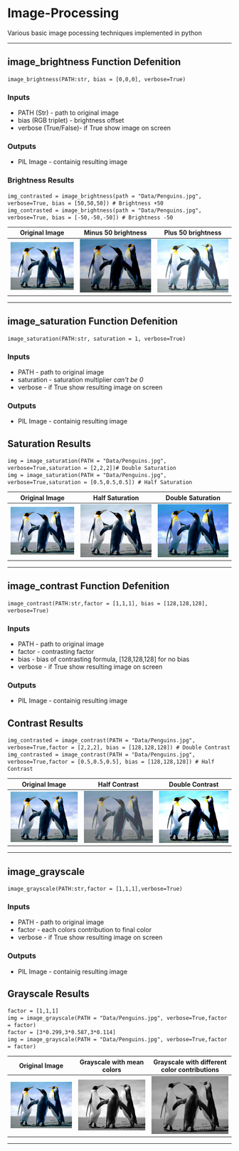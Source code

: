 # Image-Processing

Various basic image pocessing techniques implemented in python

________

## image_brightness Function Defenition

```
image_brightness(PATH:str, bias = [0,0,0], verbose=True)
```

### Inputs 

+ PATH (Str) - path to original image
+ bias (RGB triplet) - brightness offset
+ verbose (True/False)- if True show image on screen

### Outputs

+ PIL Image - containig resulting image

### Brightness Results

```
img_contrasted = image_brightness(path = "Data/Penguins.jpg", verbose=True, bias = [50,50,50]) # Brightness +50
img_contrasted = image_brightness(path = "Data/Penguins.jpg", verbose=True, bias = [-50,-50,-50]) # Brightness -50
```

| Original Image                       | Minus 50 brightness                                     | Plus 50 brightness                                    |
|--------------------------------------|---------------------------------------------------------|-------------------------------------------------------|
| ![Original Image](Data/Penguins.jpg) | ![Minus 50 brightness](Results/minus_50_brightness.jpg) | ![Plus 50 brightness](Results/plus_50_brightness.jpg) |

________

## image_saturation Function Defenition

```
image_saturation(PATH:str, saturation = 1, verbose=True)
```

### Inputs 

+ PATH - path to original image
+ saturation - saturation multiplier *can't be 0*
+ verbose - if True show resulting image on screen

### Outputs

+ PIL Image - containig resulting image


## Saturation Results

```
img = image_saturation(PATH = "Data/Penguins.jpg", verbose=True,saturation = [2,2,2])# Double Saturation
img = image_saturation(PATH = "Data/Penguins.jpg", verbose=True,saturation = [0.5,0.5,0.5]) # Half Saturation
```


| Original Image                       | Half Saturation                                 | Double Saturation                                   |
|--------------------------------------|-------------------------------------------------|-----------------------------------------------------|
| ![Original Image](Data/Penguins.jpg) | ![Half Saturation](Results/half_saturation.jpg) | ![Double Saturation](Results/double_saturation.jpg) |
________

## image_contrast Function Defenition

```
image_contrast(PATH:str,factor = [1,1,1], bias = [128,128,128], verbose=True)
```

### Inputs 

+ PATH - path to original image
+ factor - contrasting factor
+ bias - bias of contrasting formula, [128,128,128] for no bias
+ verbose - if True show resulting image on screen

### Outputs

+ PIL Image - containig resulting image


## Contrast Results

```
img_contrasted = image_contrast(PATH = "Data/Penguins.jpg", verbose=True,factor = [2,2,2], bias = [128,128,128]) # Double Contrast
img_contrasted = image_contrast(PATH = "Data/Penguins.jpg", verbose=True,factor = [0.5,0.5,0.5], bias = [128,128,128]) # Half Contrast
```


| Original Image                       | Half Contrast                               | Double Contrast                                 |
|--------------------------------------|---------------------------------------------|-------------------------------------------------|
| ![Original Image](Data/Penguins.jpg) | ![Half Contrast](Results/half_contrast.jpg) | ![Double Contrast](Results/double_contrast.jpg) |

________


## image_grayscale

```
image_grayscale(PATH:str,factor = [1,1,1],verbose=True)
```

### Inputs 

+ PATH - path to original image
+ factor - each colors contribution to final color
+ verbose - if True show resulting image on screen

### Outputs

+ PIL Image - containig resulting image


## Grayscale Results

```
factor = [1,1,1]
img = image_grayscale(PATH = "Data/Penguins.jpg", verbose=True,factor = factor)
factor = [3*0.299,3*0.587,3*0.114]
img = image_grayscale(PATH = "Data/Penguins.jpg", verbose=True,factor = factor)
```

| Original Image                       | Grayscale with mean colors                    | Grayscale with different color contributions      |
|--------------------------------------|-----------------------------------------------|---------------------------------------------------|
| ![Original Image](Data/Penguins.jpg) | ![Mean Grayscale](Results/grayscale_mean.jpg) | ![Custom Grayscale](Results/grayscale_custom.jpg) |

________


